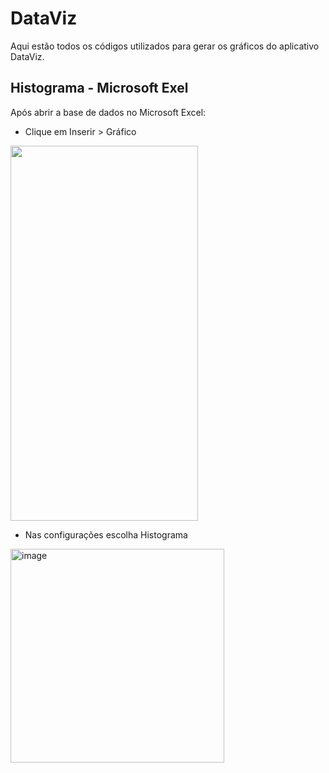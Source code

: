 # DataViz

Aqui estão todos os códigos utilizados para gerar os gráficos do aplicativo DataViz.

## Histograma - Microsoft Exel

Após abrir a base de dados no Microsoft Excel:

- Clique em Inserir > Gráfico
<img src="https://github.com/rachderossi/DataViz/assets/64082110/ce7eb30c-2871-44e2-9260-ab3c6a892302" width = "300" height ="600">

- Nas configurações escolha Histograma

<img width="342" alt="image" src="https://github.com/rachderossi/DataViz/assets/64082110/1e142ac3-6547-418d-88a0-a21091c48bc6">
